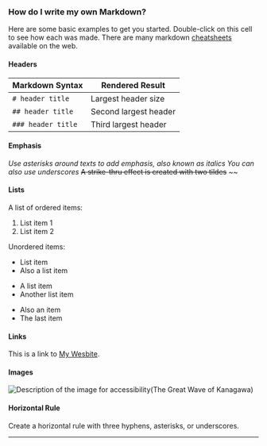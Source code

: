 ### How do I write my own Markdown?
Here are some basic examples to get you started. Double-click on this cell to see how each was made. There are many markdown [cheatsheets](https://www.markdownguide.org/basic-syntax) available on the web.

#### Headers

|Markdown Syntax|Rendered Result|
|---|---|
|`# header title`| Largest header size |
|`## header title`| Second largest header |
|`### header title`| Third largest header |

#### Emphasis

*Use asterisks around texts to add emphasis, also known as italics*
_You can also use underscores_
~~A strike-thru effect is created with two tildes~~ ~~

#### Lists

A list of ordered items:
1. List item 1
2. List item 2

Unordered items:
* List item
* Also a list item

+ A list item
+ Another list item

- Also an item
- The last item

#### Links

This is a link to [My Wesbite](http://rdavidbeales.com). 

#### Images

![Description of the image for accessibility(The Great Wave of Kanagawa)](https://en.wikipedia.org/wiki/The_Great_Wave_off_Kanagawa#/media/File:Tsunami_by_hokusai_19th_century.jpg)

#### Horizontal Rule

Create a horizontal rule with three hyphens, asterisks, or underscores.
____
